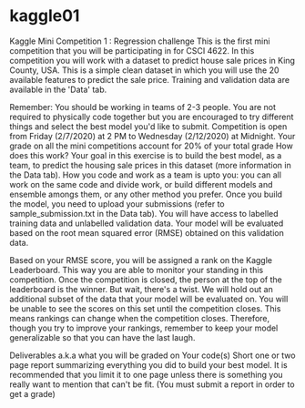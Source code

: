 # kaggle01


Kaggle Mini Competition 1 : Regression challenge
This is the first mini competition that you will be participating in for CSCI 4622. In this competition you will work with a dataset to predict house sale prices in King County, USA. This is a simple clean dataset in which you will use the 20 available features to predict the sale price. Training and validation data are available in the 'Data' tab.

Remember:
You should be working in teams of 2-3 people. You are not required to physically code together but you are encouraged to try different things and select the best model you'd like to submit.
Competition is open from Friday (2/7/2020) at 2 PM to Wednesday (2/12/2020) at Midnight.
Your grade on all the mini competitions account for 20% of your total grade
How does this work?
Your goal in this exercise is to build the best model, as a team, to predict the housing sale prices in this dataset (more information in the Data tab). How you code and work as a team is upto you: you can all work on the same code and divide work, or build different models and ensemble amongs them, or any other method you prefer. Once you build the model, you need to upload your submissions (refer to sample_submission.txt in the Data tab). You will have access to labelled training data and unlabelled validation data. Your model will be evaluated based on the root mean squared error (RMSE) obtained on this validation data.

Based on your RMSE score, you will be assigned a rank on the Kaggle Leaderboard. This way you are able to monitor your standing in this competition. Once the competition is closed, the person at the top of the leaderboard is the winner. But wait, there's a twist. We will hold out an additional subset of the data that your model will be evaluated on. You will be unable to see the scores on this set until the competition closes. This means rankings can change when the competition closes. Therefore, though you try to improve your rankings, remember to keep your model generalizable so that you can have the last laugh.

Deliverables a.k.a what you will be graded on
Your code(s)
Short one or two page report summarizing everything you did to build your best model. It is recommended that you limit it to one page unless there is something you really want to mention that can't be fit. (You must submit a report in order to get a grade)
